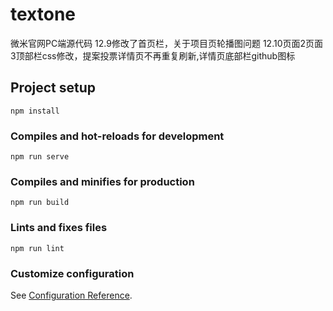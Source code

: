 # textone
微米官网PC端源代码
12.9修改了首页栏，关于项目页轮播图问题
12.10页面2页面3顶部栏css修改，提案投票详情页不再重复刷新,详情页底部栏github图标
## Project setup
```
npm install
```

### Compiles and hot-reloads for development
```
npm run serve
```

### Compiles and minifies for production
```
npm run build
```

### Lints and fixes files
```
npm run lint
```

### Customize configuration
See [Configuration Reference](https://cli.vuejs.org/config/).
